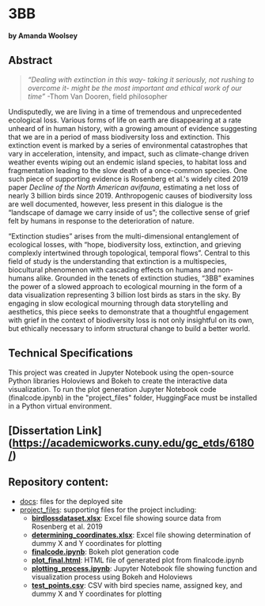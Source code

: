 # 3BB
**by Amanda Woolsey**

## Abstract
>_“Dealing with extinction in this way- taking it seriously, not rushing to overcome it- might be the most important and ethical work of our time”_ 
> -Thom Van Dooren, field philosopher

Undisputedly, we are living in a time of tremendous and unprecedented ecological loss. Various forms of life on earth are disappearing at a rate unheard of in human history, with a growing amount of evidence suggesting that we are in a period of mass biodiversity loss and extinction. This extinction event is marked by a series of environmental catastrophes that vary in acceleration, intensity, and impact, such as climate-change driven weather events wiping out an endemic island species, to habitat loss and fragmentation leading to the slow death of a once-common species. One such piece of supporting evidence is Rosenberg et al.'s widely cited 2019 paper _Decline of the North American avifauna_, estimating a net loss of nearly 3 billion birds since 2019. Anthropogenic causes of biodiversity loss are well documented, however, less present in this dialogue is the “landscape of damage we carry inside of us”; the collective sense of grief felt by humans in response to the deterioration of nature. 

“Extinction studies” arises from the multi-dimensional entanglement of ecological losses, with “hope, biodiversity loss, extinction, and grieving complexly intertwined through topological, temporal flows”. Central to this field of study is the understanding that extinction is a multispecies, biocultural phenomenon with cascading effects on humans and non-humans alike. Grounded in the tenets of extinction studies, “3BB” examines the power of a slowed approach to ecological mourning in the form of a data visualization representing 3 billion lost birds as stars in the sky. By engaging in slow ecological mourning through data storytelling and aesthetics, this piece seeks to demonstrate that a thoughtful engagement with grief in the context of biodiversity loss is not only insightful on its own, but ethically necessary to inform structural change to build a better world.

## Technical Specifications
This project was created in Jupyter Notebook using the open-source Python libraries Holoviews and Bokeh to create the interactive data visualization. To run the plot generation Jupyter Notebook code (finalcode.ipynb) in the "project_files" folder, HuggingFace must be installed in a Python virtual environment. 

## [Dissertation Link] (https://academicworks.cuny.edu/gc_etds/6180/)

## Repository content:

* [docs](docs): files for the deployed site
* [project_files](project_files): supporting files for the project including:
  * <ins>**birdlossdataset.xlsx**</ins>: Excel file showing source data from Rosenberg et al. 2019
  * <ins>**determining_coordinates.xlsx**</ins>: Excel file showing determination of dummy X and Y coordinates for plotting
  * <ins>**finalcode.ipynb**</ins>: Bokeh plot generation code
  * <ins>**plot_final.html**</ins>: HTML file of generated plot from finalcode.ipynb
  * <ins>**plotting_process.ipynb**</ins>: Jupyter Notebook file showing function and visualization process using Bokeh and Holoviews
  * <ins>**test_points.csv**</ins>: CSV with bird species name, assigned key, and dummy X and Y coordinates for plotting
